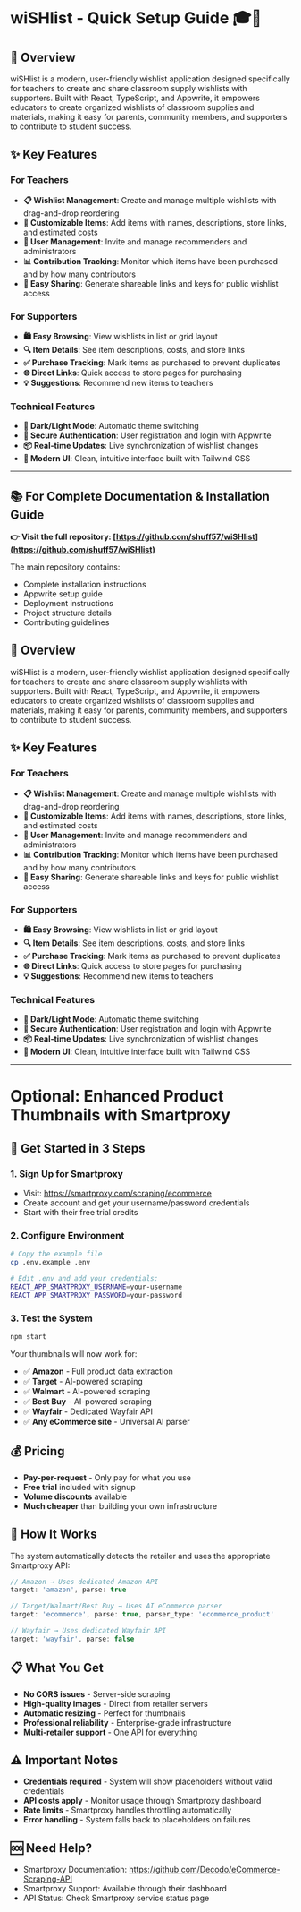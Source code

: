 # wiSHlist - Quick Setup Guide 🎓📝

## 📖 Overview

wiSHlist is a modern, user-friendly wishlist application designed specifically for teachers to create and share classroom supply wishlists with supporters. Built with React, TypeScript, and Appwrite, it empowers educators to create organized wishlists of classroom supplies and materials, making it easy for parents, community members, and supporters to contribute to student success.

## ✨ Key Features

### For Teachers
- **📋 Wishlist Management**: Create and manage multiple wishlists with drag-and-drop reordering
- **🎨 Customizable Items**: Add items with names, descriptions, store links, and estimated costs
- **👥 User Management**: Invite and manage recommenders and administrators
- **📊 Contribution Tracking**: Monitor which items have been purchased and by how many contributors
- **🔗 Easy Sharing**: Generate shareable links and keys for public wishlist access

### For Supporters
- **🛍️ Easy Browsing**: View wishlists in list or grid layout
- **🔍 Item Details**: See item descriptions, costs, and store links
- **✅ Purchase Tracking**: Mark items as purchased to prevent duplicates
- **🌐 Direct Links**: Quick access to store pages for purchasing
- **💡 Suggestions**: Recommend new items to teachers

### Technical Features
- **🌙 Dark/Light Mode**: Automatic theme switching
- **🔐 Secure Authentication**: User registration and login with Appwrite
- **📦 Real-time Updates**: Live synchronization of wishlist changes
- **🎯 Modern UI**: Clean, intuitive interface built with Tailwind CSS

---

## 📚 For Complete Documentation & Installation Guide
**👉 Visit the full repository: [https://github.com/shuff57/wiSHlist](https://github.com/shuff57/wiSHlist)**

The main repository contains:
- Complete installation instructions
- Appwrite setup guide
- Deployment instructions
- Project structure details
- Contributing guidelines

## 📖 Overview

wiSHlist is a modern, user-friendly wishlist application designed specifically for teachers to create and share classroom supply wishlists with supporters. Built with React, TypeScript, and Appwrite, it empowers educators to create organized wishlists of classroom supplies and materials, making it easy for parents, community members, and supporters to contribute to student success.

## ✨ Key Features

### For Teachers
- **📋 Wishlist Management**: Create and manage multiple wishlists with drag-and-drop reordering
- **🎨 Customizable Items**: Add items with names, descriptions, store links, and estimated costs
- **👥 User Management**: Invite and manage recommenders and administrators
- **📊 Contribution Tracking**: Monitor which items have been purchased and by how many contributors
- **🔗 Easy Sharing**: Generate shareable links and keys for public wishlist access

### For Supporters
- **🛍️ Easy Browsing**: View wishlists in list or grid layout
- **🔍 Item Details**: See item descriptions, costs, and store links
- **✅ Purchase Tracking**: Mark items as purchased to prevent duplicates
- **🌐 Direct Links**: Quick access to store pages for purchasing
- **💡 Suggestions**: Recommend new items to teachers

### Technical Features
- **🌙 Dark/Light Mode**: Automatic theme switching
- **🔐 Secure Authentication**: User registration and login with Appwrite
- **📦 Real-time Updates**: Live synchronization of wishlist changes
- **🎯 Modern UI**: Clean, intuitive interface built with Tailwind CSS

---

# Optional: Enhanced Product Thumbnails with Smartproxy

## 🚀 Get Started in 3 Steps

### 1. Sign Up for Smartproxy
- Visit: https://smartproxy.com/scraping/ecommerce
- Create account and get your username/password credentials
- Start with their free trial credits

### 2. Configure Environment
```bash
# Copy the example file
cp .env.example .env

# Edit .env and add your credentials:
REACT_APP_SMARTPROXY_USERNAME=your-username
REACT_APP_SMARTPROXY_PASSWORD=your-password
```

### 3. Test the System
```bash
npm start
```

Your thumbnails will now work for:
- ✅ **Amazon** - Full product data extraction
- ✅ **Target** - AI-powered scraping  
- ✅ **Walmart** - AI-powered scraping
- ✅ **Best Buy** - AI-powered scraping
- ✅ **Wayfair** - Dedicated Wayfair API
- ✅ **Any eCommerce site** - Universal AI parser

## 💰 Pricing
- **Pay-per-request** - Only pay for what you use
- **Free trial** included with signup
- **Volume discounts** available
- **Much cheaper** than building your own infrastructure

## 🔧 How It Works
The system automatically detects the retailer and uses the appropriate Smartproxy API:

```typescript
// Amazon → Uses dedicated Amazon API
target: 'amazon', parse: true

// Target/Walmart/Best Buy → Uses AI eCommerce parser  
target: 'ecommerce', parse: true, parser_type: 'ecommerce_product'

// Wayfair → Uses dedicated Wayfair API
target: 'wayfair', parse: false
```

## 📋 What You Get
- **No CORS issues** - Server-side scraping
- **High-quality images** - Direct from retailer servers
- **Automatic resizing** - Perfect for thumbnails
- **Professional reliability** - Enterprise-grade infrastructure
- **Multi-retailer support** - One API for everything

## ⚠️ Important Notes
- **Credentials required** - System will show placeholders without valid credentials
- **API costs apply** - Monitor usage through Smartproxy dashboard
- **Rate limits** - Smartproxy handles throttling automatically
- **Error handling** - System falls back to placeholders on failures

## 🆘 Need Help?
- Smartproxy Documentation: https://github.com/Decodo/eCommerce-Scraping-API
- Smartproxy Support: Available through their dashboard
- API Status: Check Smartproxy service status page
